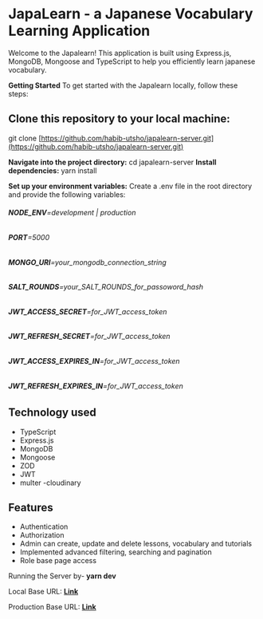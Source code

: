 # JapaLearn - a Japanese Vocabulary Learning Application

Welcome to the Japalearn! This application is built using Express.js, MongoDB, Mongoose and TypeScript to help you efficiently learn japanese vocabulary.

**Getting Started**
To get started with the Japalearn locally, follow these steps:

## Clone this repository to your local machine:

git clone [https://github.com/habib-utsho/japalearn-server.git](https://github.com/habib-utsho/japalearn-server.git)

**Navigate into the project directory:** cd japalearn-server
**Install dependencies:** yarn install

**Set up your environment variables:**
Create a .env file in the root directory and provide the following variables:

###### **NODE_ENV**=development | production

###### **PORT**=5000

###### **MONGO_URI**=your_mongodb_connection_string

###### **SALT_ROUNDS**=your_SALT_ROUNDS_for_passoword_hash

###### **JWT_ACCESS_SECRET**=for_JWT_access_token

###### **JWT_REFRESH_SECRET**=for_JWT_access_token

###### **JWT_ACCESS_EXPIRES_IN**=for_JWT_access_token

###### **JWT_REFRESH_EXPIRES_IN**=for_JWT_access_token

## Technology used

- TypeScript
- Express.js
- MongoDB
- Mongoose
- ZOD
- JWT
- multer
  -cloudinary

## Features

- Authentication
- Authorization
- Admin can create, update and delete lessons, vocabulary and tutorials
- Implemented advanced filtering, searching and pagination
- Role base page access

Running the Server by- **yarn dev**

Local Base URL: **[Link](http://localhost:5000/api/v1)**

Production Base URL: **[Link](https://japalearn-server.onrender.com/api/v1)**
